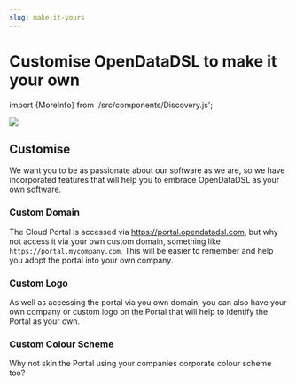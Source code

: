 ```yaml
---
slug: make-it-yours
---
```


Customise OpenDataDSL to make it your own
==========================
import {MoreInfo} from '/src/components/Discovery.js';

![](/img/home/make-it-yours.png)

## Customise
We want you to be as passionate about our software as we are, so we have incorporated features that will help you to 
embrace OpenDataDSL as your own software.

### Custom Domain
The Cloud Portal is accessed via https://portal.opendatadsl.com, but why not access it via your own custom domain,
something like `https://portal.mycompany.com`. This will be easier to remember and help you adopt the portal into
your own company.

### Custom Logo
As well as accessing the portal via you own domain, you can also have your own company or custom logo on the Portal
that will help to identify the Portal as your own.

### Custom Colour Scheme
Why not skin the Portal using your companies corporate colour scheme too?

<MoreInfo href="/docs/discovery/personalisation" />